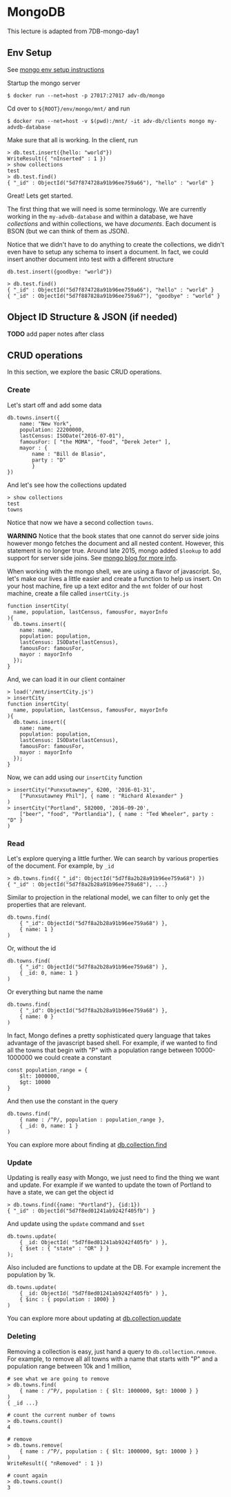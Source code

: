 # MongoDB

This lecture is adapted from 7DB-mongo-day1

## Env Setup

See [mongo env setup instructions](../env/mongo/README.md)

Startup the mongo server

    $ docker run --net=host -p 27017:27017 adv-db/mongo

Cd over to `${ROOT}/env/mongo/mnt/` and run

    $ docker run --net=host -v $(pwd):/mnt/ -it adv-db/clients mongo my-advdb-database

Make sure that all is working.  In the client, run

    > db.test.insert({hello: "world"})
    WriteResult({ "nInserted" : 1 })
    > show collections
    test
    > db.test.find()
    { "_id" : ObjectId("5d7f874728a91b96ee759a66"), "hello" : "world" }

Great! Lets get started.

The first thing that we will need is some terminology.  We are currently working
in the `my-advdb-database` and within a database, we have *collections* and
within collections, we have *documents*.  Each document is BSON (but we can
think of them as JSON).

Notice that we didn't have to do anything to create the  collections, we didn't
even have to setup any schema to insert a document.  In fact, we could insert
another document into test with a different structure

    db.test.insert({goodbye: "world"})

    > db.test.find()
    { "_id" : ObjectId("5d7f874728a91b96ee759a66"), "hello" : "world" }
    { "_id" : ObjectId("5d7f887828a91b96ee759a67"), "goodbye" : "world" }

## Object ID Structure & JSON (if needed)

**TODO** add paper notes after class

## CRUD operations

In this section, we explore the basic CRUD operations.

### Create

Let's start off and add some data

    db.towns.insert({
        name: "New York",
        population: 22200000,
        lastCensus: ISODate("2016-07-01"),
        famousFor: [ "the MOMA", "food", "Derek Jeter" ],
        mayor : {
            name : "Bill de Blasio",
            party : "D"
            }
    })

And let's see how the collections updated

    > show collections
    test
    towns

Notice that now we have a second collection `towns`.

**WARNING** Notice that the book states that one cannot do server side joins
however mongo fetches the document and all nested content.  However, this
statement is no longer true.  Around late 2015, mongo added `$lookup` to add
support for server side joins. See [mongo blog for more
info](https://www.mongodb.com/blog/post/joins-and-other-aggregation-enhancements-coming-in-mongodb-3-2-part-1-of-3-introduction).

When working with the mongo shell, we are using a flavor of javascript. So,
let's make our lives a little easier and create a function to help us insert.
On your host machine, fire up a text editor and the `mnt` folder of our host
machine, create a file called `insertCity.js`

    function insertCity(
      name, population, lastCensus, famousFor, mayorInfo
    ){
      db.towns.insert({
        name: name,
        population: population,
        lastCensus: ISODate(lastCensus),
        famousFor: famousFor,
        mayor : mayorInfo
      });
    }

And, we can load it in our client container

    > load('/mnt/insertCity.js')
    > insertCity
    function insertCity(
      name, population, lastCensus, famousFor, mayorInfo
    ){
      db.towns.insert({
        name: name,
        population: population,
        lastCensus: ISODate(lastCensus),
        famousFor: famousFor,
        mayor : mayorInfo
      });
    }

Now, we can add using our `insertCity` function

    > insertCity("Punxsutawney", 6200, '2016-01-31',
        ["Punxsutawney Phil"], { name : "Richard Alexander" }
    )
    > insertCity("Portland", 582000, '2016-09-20',
        ["beer", "food", "Portlandia"], { name : "Ted Wheeler", party : "D" }
    )


### Read

Let's explore querying a little further.  We can search by various properties of
the document.  For example, by `_id`

    > db.towns.find({ "_id": ObjectId("5d7f8a2b28a91b96ee759a68") })
    { "_id" : ObjectId("5d7f8a2b28a91b96ee759a68"), ...}

Similar to projection in the relational model, we can filter to only get the
properties that are relevant.

    db.towns.find(
        { "_id": ObjectId("5d7f8a2b28a91b96ee759a68") },
        { name: 1 }
    )

Or, without the id

    db.towns.find(
        { "_id": ObjectId("5d7f8a2b28a91b96ee759a68") },
        { _id: 0, name: 1 }
    )

Or everything but name the name

    db.towns.find(
        { "_id": ObjectId("5d7f8a2b28a91b96ee759a68") },
        { name: 0 }
    )

In fact, Mongo defines a pretty sophisticated query language that takes
advantage of the javascript based shell.  For example, if we wanted to find all
the towns that begin with "P" with a population range between 10000-1000000 we
could create a constant

    const population_range = {
        $lt: 1000000,
        $gt: 10000
    }

And then use the constant in the query

    db.towns.find(
        { name : /^P/, population : population_range },
        { _id: 0, name: 1 }
    )

You can explore more about finding at
[db.collection.find](https://docs.mongodb.com/manual/reference/method/db.collection.find/)

### Update

Updating is really easy with Mongo, we just need to find the thing we want and
update.  For example if we wanted to update the town of Portland to have a
state, we can get the object id

    > db.towns.find({name: "Portland"}, {id:1})
    { "_id" : ObjectId("5d7f8ed01241ab9242f405fb") }

And update using the `update` command and `$set`

    db.towns.update(
        { _id: ObjectId( "5d7f8ed01241ab9242f405fb" ) },
        { $set : { "state" : "OR" } }
    );

Also included are functions to update at the DB.  For example increment the
population by 1k.

    db.towns.update(
        { _id: ObjectId( "5d7f8ed01241ab9242f405fb" ) },
        { $inc : { population : 1000} }
    )

You can explore more about updating at
[db.collection.update](https://docs.mongodb.com/manual/reference/method/db.collection.update/)

### Deleting

Removing a collection is easy, just hand a query to `db.collection.remove`.  For
example, to remove all all towns with a name that starts with "P" and a
population range between 10k and 1 million,

    # see what we are going to remove
    > db.towns.find(
        { name : /^P/, population : { $lt: 1000000, $gt: 10000 } }
    )
    { _id ...}

    # count the current number of towns
    > db.towns.count()
    4

    # remove
    > db.towns.remove(
        { name : /^P/, population : { $lt: 1000000, $gt: 10000 } }
    )
    WriteResult({ "nRemoved" : 1 })

    # count again
    > db.towns.count()
    3
